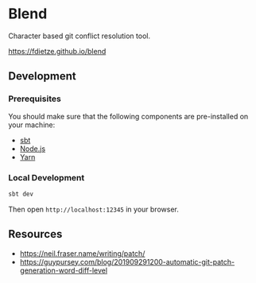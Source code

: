 # Blend

Character based git conflict resolution tool.

https://fdietze.github.io/blend

## Development
### Prerequisites

You should make sure that the following components are pre-installed on your machine:

 - [sbt](https://www.scala-sbt.org)
 - [Node.js](https://nodejs.org/en/download/)
 - [Yarn](https://yarnpkg.com/en/docs/install)

### Local Development

```sh
sbt dev
```

Then open `http://localhost:12345` in your browser.

## Resources
- https://neil.fraser.name/writing/patch/
- https://guypursey.com/blog/201909291200-automatic-git-patch-generation-word-diff-level
